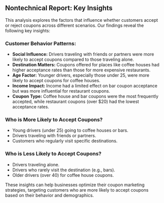## Nontechnical Report: Key Insights

This analysis explores the factors that influence whether customers accept or reject coupons across different scenarios. Our findings reveal the following key insights:

### Customer Behavior Patterns:
- **Social Influence:** Drivers traveling with friends or partners were more likely to accept coupons compared to those traveling alone.
- **Destination Matters:** Coupons offered for places like coffee houses had higher acceptance rates than those for more expensive restaurants.
- **Age Factor:** Younger drivers, especially those under 25, were more likely to accept coupons for coffee houses.
- **Income Impact:** Income had a limited effect on bar coupon acceptance but was more influential for restaurant coupons.
- **Coupon Type:** Coffee house and bar coupons were the most frequently accepted, while restaurant coupons (over $20) had the lowest acceptance rates.

### Who is More Likely to Accept Coupons?
- Young drivers (under 25) going to coffee houses or bars.
- Drivers traveling with friends or partners.
- Customers who regularly visit specific destinations.

### Who is Less Likely to Accept Coupons?
- Drivers traveling alone.
- Drivers who rarely visit the destination (e.g., bars).
- Older drivers (over 40) for coffee house coupons.

These insights can help businesses optimize their coupon marketing strategies, targeting customers who are more likely to accept coupons based on their behavior and demographics.
